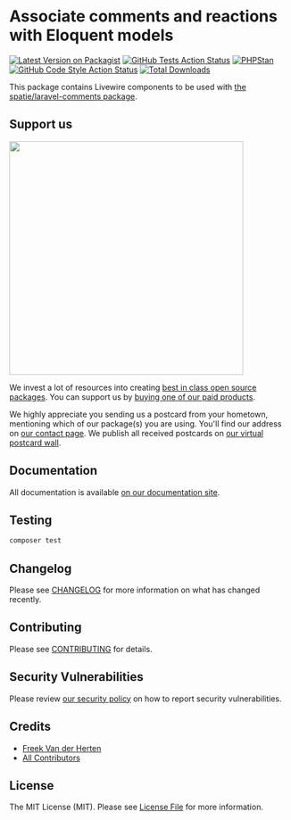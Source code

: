# Associate comments and reactions with Eloquent models

[![Latest Version on Packagist](https://img.shields.io/packagist/v/spatie/laravel-comments.svg?style=flat-square)](https://packagist.org/packages/spatie/laravel-comments)
[![GitHub Tests Action Status](https://img.shields.io/github/workflow/status/spatie/laravel-comments/run-tests?label=tests)](https://github.com/spatie/laravel-comments/actions?query=workflow%3Arun-tests+branch%3Amain)
[![PHPStan](https://github.com/spatie/laravel-comments/actions/workflows/phpstan.yml/badge.svg)](https://github.com/spatie/laravel-comments/actions/workflows/phpstan.yml)
[![GitHub Code Style Action Status](https://img.shields.io/github/workflow/status/spatie/laravel-comments/Check%20&%20fix%20styling?label=code%20style)](https://github.com/spatie/laravel-comments/actions?query=workflow%3A"Check+%26+fix+styling"+branch%3Amain)
[![Total Downloads](https://img.shields.io/packagist/dt/spatie/laravel-comments.svg?style=flat-square)](https://packagist.org/packages/spatie/laravel-comments)

This package contains Livewire components to be used with [the spatie/laravel-comments package](https://spatie.be/docs/laravel-comments).

## Support us

[<img src="https://github-ads.s3.eu-central-1.amazonaws.com/laravel-comments.jpg?t=1" width="419px" />](https://spatie.be/github-ad-click/laravel-comments)

We invest a lot of resources into creating [best in class open source packages](https://spatie.be/open-source). You can support us by [buying one of our paid products](https://spatie.be/open-source/support-us).

We highly appreciate you sending us a postcard from your hometown, mentioning which of our package(s) you are using. You'll find our address on [our contact page](https://spatie.be/about-us). We publish all received postcards on [our virtual postcard wall](https://spatie.be/open-source/postcards).

## Documentation

All documentation is available [on our documentation site](https://spatie.be/docs/laravel-comments).

## Testing

```bash
composer test
```

## Changelog

Please see [CHANGELOG](CHANGELOG.md) for more information on what has changed recently.

## Contributing

Please see [CONTRIBUTING](.github/CONTRIBUTING.md) for details.

## Security Vulnerabilities

Please review [our security policy](../../security/policy) on how to report security vulnerabilities.

## Credits

- [Freek Van der Herten](https://github.com/freekmurze)
- [All Contributors](../../contributors)

## License

The MIT License (MIT). Please see [License File](LICENSE.md) for more information.
